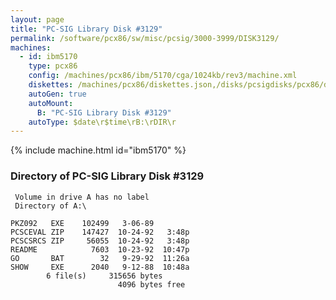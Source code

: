 ```yaml
---
layout: page
title: "PC-SIG Library Disk #3129"
permalink: /software/pcx86/sw/misc/pcsig/3000-3999/DISK3129/
machines:
  - id: ibm5170
    type: pcx86
    config: /machines/pcx86/ibm/5170/cga/1024kb/rev3/machine.xml
    diskettes: /machines/pcx86/diskettes.json,/disks/pcsigdisks/pcx86/diskettes.json
    autoGen: true
    autoMount:
      B: "PC-SIG Library Disk #3129"
    autoType: $date\r$time\rB:\rDIR\r
---
```


{% include machine.html id="ibm5170" %}

### Directory of PC-SIG Library Disk #3129

     Volume in drive A has no label
     Directory of A:\

    PKZ092   EXE    102499   3-06-89
    PCSCEVAL ZIP    147427  10-24-92   3:48p
    PCSCSRCS ZIP     56055  10-24-92   3:48p
    README            7603  10-23-92  10:47p
    GO       BAT        32   9-29-92  11:26a
    SHOW     EXE      2040   9-12-88  10:48a
            6 file(s)     315656 bytes
                            4096 bytes free
